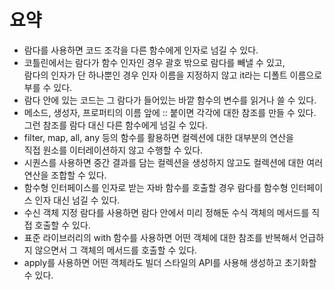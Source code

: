 # 요약 
* 람다를 사용하면 코드 조각을 다른 함수에게 인자로 넘길 수 있다.  
* 코틀린에서는 람다가 함수 인자인 경우 괄호 밖으로 람다를 빼낼 수 있고,     
  람다의 인자가 단 하나뿐인 경우 인자 이름을 지정하지 않고 it라는 디폴트 이름으로 부를 수 있다.   
* 람다 안에 있는 코드는 그 람다가 들어있는 바깥 함수의 변수를 읽거나 쓸 수 있다.   
* 메소드, 생성자, 프로퍼티의 이름 앞에 :: 붙이면 각각에 대한 참조를 만들 수 있다.   
  그런 참조를 람다 대신 다른 함수에게 넘길 수 있다.   
* filter, map, all, any 등의 함수를 활용하면 컬렉션에 대한 대부분의 연산을       
  직접 원소를 이터레이션하지 않고 수행할 수 있다.      
* 시퀀스를 사용하면 중간 결과를 담는 컬렉션을 생성하지 않고도 컬렉션에 대한 여러 연산을 조합할 수 있다.     
* 함수형 인터페이스를 인자로 받는 자바 함수를 호출할 경우 람다를 함수형 인터페이스 인자 대신 넘길 수 있다.    
* 수신 객체 지정 람다를 사용하면 람다 안에서 미리 정해둔 수식 객체의 메서드를 직접 호출할 수 있다.    
* 표준 라이브러리의 with 함수를 사용하면 어떤 객체에 대한 참조를 반복해서 언급하지 않으면서 그 객체의 메서드를 호출할 수 있다.   
* apply를 사용하면 어떤 객체라도 빌더 스타일의 API를 사용해 생성하고 초기화할 수 있다.  
   
